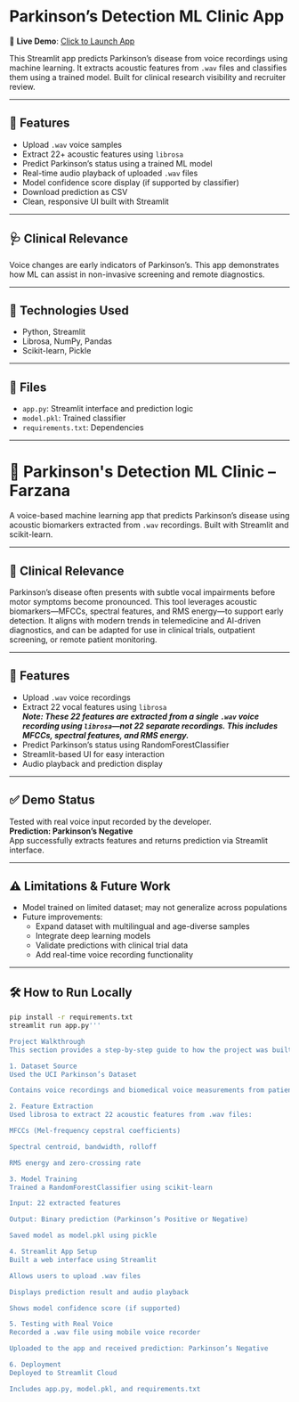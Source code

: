# Parkinson’s Detection ML Clinic App

🎯 **Live Demo**: [Click to Launch App](https://parkinsons-detection-ml-clinic-farzana-lrualqrejpwdikb9ktyuoa.streamlit.app)

This Streamlit app predicts Parkinson’s disease from voice recordings using machine learning. It extracts acoustic features from `.wav` files and classifies them using a trained model. Built for clinical research visibility and recruiter review.

---

## 🧠 Features

- Upload `.wav` voice samples  
- Extract 22+ acoustic features using `librosa`  
- Predict Parkinson’s status using a trained ML model  
- Real-time audio playback of uploaded `.wav` files  
- Model confidence score display (if supported by classifier)  
- Download prediction as CSV  
- Clean, responsive UI built with Streamlit

---

## 🩺 Clinical Relevance

Voice changes are early indicators of Parkinson’s. This app demonstrates how ML can assist in non-invasive screening and remote diagnostics.

---

## 🚀 Technologies Used

- Python, Streamlit  
- Librosa, NumPy, Pandas  
- Scikit-learn, Pickle

---

## 📁 Files

- `app.py`: Streamlit interface and prediction logic  
- `model.pkl`: Trained classifier  
- `requirements.txt`: Dependencies

---

# 🧠 Parkinson's Detection ML Clinic – Farzana

A voice-based machine learning app that predicts Parkinson’s disease using acoustic biomarkers extracted from `.wav` recordings. Built with Streamlit and scikit-learn.

---

## 🧬 Clinical Relevance

Parkinson’s disease often presents with subtle vocal impairments before motor symptoms become pronounced. This tool leverages acoustic biomarkers—MFCCs, spectral features, and RMS energy—to support early detection. It aligns with modern trends in telemedicine and AI-driven diagnostics, and can be adapted for use in clinical trials, outpatient screening, or remote patient monitoring.

---

## 🚀 Features

- Upload `.wav` voice recordings  
- Extract 22 vocal features using `librosa`  
  ***Note: These 22 features are extracted from a single `.wav` voice recording using `librosa`—not 22 separate recordings. This includes MFCCs, spectral features, and RMS energy.***  
- Predict Parkinson’s status using RandomForestClassifier  
- Streamlit-based UI for easy interaction  
- Audio playback and prediction display

---

## ✅ Demo Status

Tested with real voice input recorded by the developer.  
**Prediction: Parkinson’s Negative**  
App successfully extracts features and returns prediction via Streamlit interface.

---

## ⚠️ Limitations & Future Work

- Model trained on limited dataset; may not generalize across populations  
- Future improvements:  
  - Expand dataset with multilingual and age-diverse samples  
  - Integrate deep learning models  
  - Validate predictions with clinical trial data  
  - Add real-time voice recording functionality

---

## 🛠️ How to Run Locally

```bash
pip install -r requirements.txt
streamlit run app.py'''

Project Walkthrough
This section provides a step-by-step guide to how the project was built, making it easy for learners and reviewers to follow.

1. Dataset Source
Used the UCI Parkinson’s Dataset

Contains voice recordings and biomedical voice measurements from patients with and without Parkinson’s

2. Feature Extraction
Used librosa to extract 22 acoustic features from .wav files:

MFCCs (Mel-frequency cepstral coefficients)

Spectral centroid, bandwidth, rolloff

RMS energy and zero-crossing rate

3. Model Training
Trained a RandomForestClassifier using scikit-learn

Input: 22 extracted features

Output: Binary prediction (Parkinson’s Positive or Negative)

Saved model as model.pkl using pickle

4. Streamlit App Setup
Built a web interface using Streamlit

Allows users to upload .wav files

Displays prediction result and audio playback

Shows model confidence score (if supported)

5. Testing with Real Voice
Recorded a .wav file using mobile voice recorder

Uploaded to the app and received prediction: Parkinson’s Negative

6. Deployment
Deployed to Streamlit Cloud

Includes app.py, model.pkl, and requirements.txt
